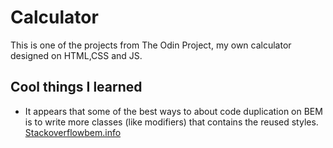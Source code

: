 # Calculator

This is one of the projects from The Odin Project, my own calculator designed on HTML,CSS and JS.

## Cool things I learned

- It appears that some of the best ways to about code duplication on BEM is to write more classes (like modifiers) that contains the reused styles. [Stackoverflow](https://stackoverflow.com/questions/59425745/how-to-write-bem-css-without-block-duplicate-nor-even-sass-support)[bem.info](https://en.bem.info/forum/20/)

